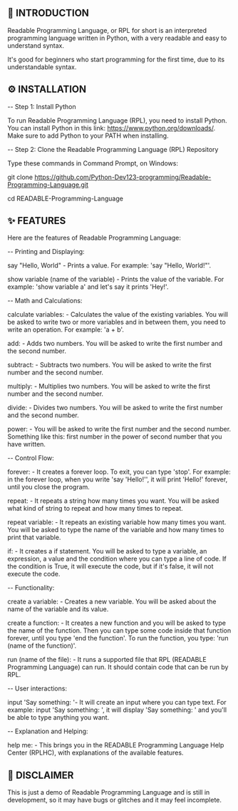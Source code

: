 ## 🧠 INTRODUCTION

Readable Programming Language, or RPL for short is an interpreted programming language written in Python, with a very readable and easy to understand syntax.

It's good for beginners who start programming for the first time, due to its understandable syntax.

## ⚙️ INSTALLATION

-- Step 1: Install Python

To run Readable Programming Language (RPL), you need to install Python.
You can install Python in this link: https://www.python.org/downloads/.
Make sure to add Python to your PATH when installing.

-- Step 2: Clone the Readable Programming Language (RPL) Repository

Type these commands in Command Prompt, on Windows:

git clone https://github.com/Python-Dev123-programming/Readable-Programming-Language.git

cd READABLE-Programming-Language

## ✨ FEATURES

Here are the features of Readable Programming Language:

-- Printing and Displaying:

say "Hello, World" - Prints a value. For example: 'say "Hello, World!"'.

show variable (name of the variable) - Prints the value of the variable. For example: 'show variable a' and let's say it prints 'Hey!'.

-- Math and Calculations:

calculate variables: - Calculates the value of the existing variables. You will be asked to write two or more variables and in between them, you need to write an operation. For example: 'a + b'.

add: - Adds two numbers. You will be asked to write the first number and the second number.

subtract: - Subtracts two numbers. You will be asked to write the first number and the second number.

multiply: - Multiplies two numbers. You will be asked to write the first number and the second number.

divide: - Divides two numbers. You will be asked to write the first number and the second number.

power: - You will be asked to write the first number and the second number. Something like this: first number in the power of second number that you have written.

-- Control Flow:

forever: - It creates a forever loop. To exit, you can type 'stop'. For example: in the forever loop, when you write 'say 'Hello!'', it will print 'Hello!' forever, until you close the program.

repeat: - It repeats a string how many times you want. You will be asked what kind of string to repeat and how many times to repeat.

repeat variable: - It repeats an existing variable how many times you want. You will be asked to type the name of the variable and how many times to print that variable.

if: - It creates a if statement. You will be asked to type a variable, an expression, a value and the condition where you can type a line of code. If the condition is True, it will execute the code, but if it's false, it will not execute the code.

-- Functionality:

create a variable: - Creates a new variable. You will be asked about the name of the variable and its value.

create a function: - It creates a new function and you will be asked to type the name of the function. Then you can type some code inside that function forever, until you type 'end the function'. To run the function, you type: 'run (name of the function)'.

run (name of the file): - It runs a supported file that RPL (READABLE Programming Language) can run. It should contain code that can be run by RPL.

-- User interactions:

input 'Say something: '- It will create an input where you can type text. For example: input 'Say something: ', it will display 'Say something: ' and you'll be able to type anything you want.

-- Explanation and Helping:

help me: - This brings you in the READABLE Programming Language Help Center (RPLHC), with explanations of the available features.

## 🚨 DISCLAIMER

This is just a demo of Readable Programming Language and is still in development, so it may have bugs or glitches and it may feel incomplete.
